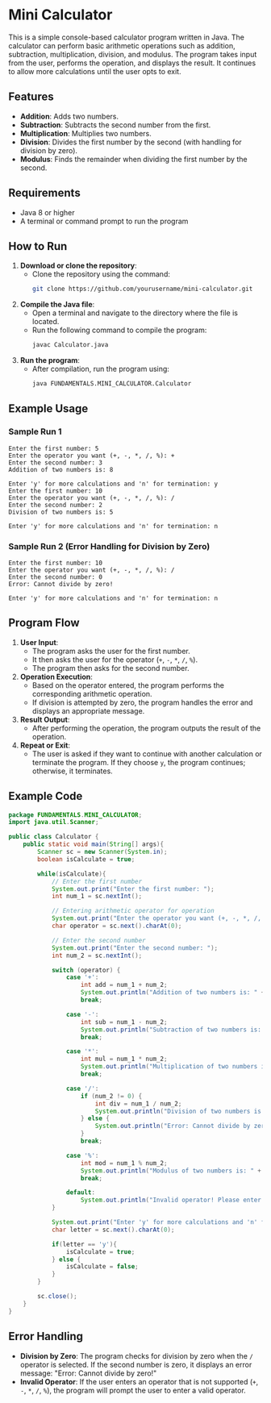 # Mini Calculator

This is a simple console-based calculator program written in Java. The calculator can perform basic arithmetic operations such as addition, subtraction, multiplication, division, and modulus. The program takes input from the user, performs the operation, and displays the result. It continues to allow more calculations until the user opts to exit.

## Features

- **Addition**: Adds two numbers.
- **Subtraction**: Subtracts the second number from the first.
- **Multiplication**: Multiplies two numbers.
- **Division**: Divides the first number by the second (with handling for division by zero).
- **Modulus**: Finds the remainder when dividing the first number by the second.

## Requirements

- Java 8 or higher
- A terminal or command prompt to run the program

## How to Run

1. **Download or clone the repository**:
   - Clone the repository using the command:
     ```bash
     git clone https://github.com/yourusername/mini-calculator.git
     ```
2. **Compile the Java file**:
   - Open a terminal and navigate to the directory where the file is located.
   - Run the following command to compile the program:
     ```bash
     javac Calculator.java
     ```
3. **Run the program**:
   - After compilation, run the program using:
     ```bash
     java FUNDAMENTALS.MINI_CALCULATOR.Calculator
     ```

## Example Usage

### Sample Run 1

```
Enter the first number: 5
Enter the operator you want (+, -, *, /, %): +
Enter the second number: 3
Addition of two numbers is: 8

Enter 'y' for more calculations and 'n' for termination: y
Enter the first number: 10
Enter the operator you want (+, -, *, /, %): /
Enter the second number: 2
Division of two numbers is: 5

Enter 'y' for more calculations and 'n' for termination: n
```

### Sample Run 2 (Error Handling for Division by Zero)

```
Enter the first number: 10
Enter the operator you want (+, -, *, /, %): /
Enter the second number: 0
Error: Cannot divide by zero!

Enter 'y' for more calculations and 'n' for termination: n
```

## Program Flow

1. **User Input**:
   - The program asks the user for the first number.
   - It then asks the user for the operator (`+`, `-`, `*`, `/`, `%`).
   - The program then asks for the second number.
2. **Operation Execution**:
   - Based on the operator entered, the program performs the corresponding arithmetic operation.
   - If division is attempted by zero, the program handles the error and displays an appropriate message.
3. **Result Output**:
   - After performing the operation, the program outputs the result of the operation.
4. **Repeat or Exit**:
   - The user is asked if they want to continue with another calculation or terminate the program. If they choose `y`, the program continues; otherwise, it terminates.

## Example Code

```java
package FUNDAMENTALS.MINI_CALCULATOR;
import java.util.Scanner;

public class Calculator {
    public static void main(String[] args){
        Scanner sc = new Scanner(System.in);
        boolean isCalculate = true;

        while(isCalculate){
            // Enter the first number
            System.out.print("Enter the first number: ");
            int num_1 = sc.nextInt();

            // Entering arithmetic operator for operation
            System.out.print("Enter the operator you want (+, -, *, /, %): ");
            char operator = sc.next().charAt(0);

            // Enter the second number
            System.out.print("Enter the second number: ");
            int num_2 = sc.nextInt();

            switch (operator) {
                case '+':
                    int add = num_1 + num_2;
                    System.out.println("Addition of two numbers is: " + add);
                    break;

                case '-':
                    int sub = num_1 - num_2;
                    System.out.println("Subtraction of two numbers is: " + sub);
                    break;

                case '*':
                    int mul = num_1 * num_2;
                    System.out.println("Multiplication of two numbers is: " + mul);
                    break;

                case '/':
                    if (num_2 != 0) {
                        int div = num_1 / num_2;
                        System.out.println("Division of two numbers is: " + div);
                    } else {
                        System.out.println("Error: Cannot divide by zero!");
                    }
                    break;

                case '%':
                    int mod = num_1 % num_2;
                    System.out.println("Modulus of two numbers is: " + mod);
                    break;

                default:
                    System.out.println("Invalid operator! Please enter one of +, -, *, /, %.");
            }

            System.out.print("Enter 'y' for more calculations and 'n' for termination: ");
            char letter = sc.next().charAt(0);

            if(letter == 'y'){
                isCalculate = true;
            } else {
                isCalculate = false;
            }
        }

        sc.close();
    }
}
```

## Error Handling

- **Division by Zero**: The program checks for division by zero when the `/` operator is selected. If the second number is zero, it displays an error message: "Error: Cannot divide by zero!"
- **Invalid Operator**: If the user enters an operator that is not supported (`+`, `-`, `*`, `/`, `%`), the program will prompt the user to enter a valid operator.
